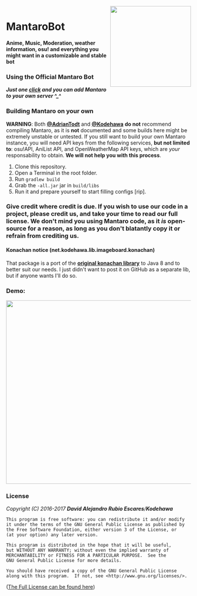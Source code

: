 <img align="right" src="https://i.imgur.com/SWDen2V.png" height="220" width="220">

# MantaroBot
**Anime, Music, Moderation, weather information, osu! and everything you might want in a customizable and stable bot**

### Using the Official Mantaro Bot
***Just one [click](http://polr.me/mantaro) and you can add Mantaro to your own server ^_^***

### Building Mantaro on your own
**WARNING**: Both [**@AdrianTodt**](https://github.com/adriantodt) and [**@Kodehawa**](https://github.com/Kodehawa)
**do not** recommend compiling Mantaro, as it is **not** documented and some builds here might be extremely unstable or untested.
If you still want to build your own Mantaro instance, you will need API keys from the following services, **but not limited to**: osu!API, AniList API, and OpenWeatherMap API keys, which are *your* responsability to obtain.
__We will **not** help you with this process__.

1. Clone this repository.
2. Open a Terminal in the root folder.
3. Run `gradlew build`
4. Grab the `-all.jar` jar in `build/libs`
5. Run it and prepare yourself to start filling configs [rip].


### Give credit where credit is due. If you wish to use our code in a project, **please** credit us, and take your time to read our full license. We don't mind you using Mantaro code, as it *is* open-source for a reason, as long as you don't blatantly copy it or refrain from crediting us.

#### Konachan notice (net.kodehawa.lib.imageboard.konachan)
That package is a port of the [**original konachan library**](https://github.com/Mxrck/KonachanLib) to Java 8 and to better suit our needs. I just didn't want to post it on GitHub as a separate lib, but if anyone wants I'll do so.

### Demo:
<img align="center" src="http://i.imgur.com/QgPQE8J.png" height="500" width="1000">

### License
_Copyright (C) 2016-2017 **David Alejandro Rubio Escares**/**Kodehawa**_

    This program is free software: you can redistribute it and/or modify
    it under the terms of the GNU General Public License as published by
    the Free Software Foundation, either version 3 of the License, or
    (at your option) any later version.

    This program is distributed in the hope that it will be useful,
    but WITHOUT ANY WARRANTY; without even the implied warranty of
    MERCHANTABILITY or FITNESS FOR A PARTICULAR PURPOSE.  See the
    GNU General Public License for more details.

    You should have received a copy of the GNU General Public License
    along with this program.  If not, see <http://www.gnu.org/licenses/>.

([The Full License can be found here](https://github.com/Kodehawa/MantaroBot/blob/master/LICENSE))
